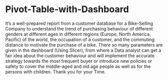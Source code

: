# Pivot-Table-with-Dashboard
It’s a well-prepared report from a customer database for a Bike-Selling Company to understand the trend of purchasing behaviour of different genders at different ages in different regions (Europe, North America, Pacific) of the world, the occupation of a customer, and the commuting distance to motivate the purchase of a bike.
There so many parameters are given in the dashboard (Using Slicer), from where a Data analyst can get a fair idea about the customer behaviour and will implement the accurate strategy towards the most frequent buyer or introduce new policies or safety to cover the middle-aged and old age people as well as for the persons with children.
Thank you for your Time.
